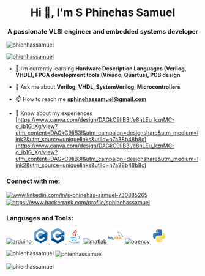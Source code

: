 <h1 align="center">Hi 👋, I'm S Phinehas Samuel</h1>
<h3 align="center">A passionate VLSI engineer and embedded systems developer</h3>

<p align="left"> <img src="https://komarev.com/ghpvc/?username=phienhassamuel&label=Profile%20views&color=0e75b6&style=flat" alt="phienhassamuel" /> </p>

<p align="left"> <a href="https://github.com/ryo-ma/github-profile-trophy"><img src="https://github-profile-trophy.vercel.app/?username=phienhassamuel" alt="phienhassamuel" /></a> </p>

- 🌱 I’m currently learning **Hardware Description Languages (Verilog, VHDL), FPGA development tools (Vivado, Quartus), PCB design**

- 💬 Ask me about **Verilog, VHDL, SystemVerilog, Microcontrollers**

- 📫 How to reach me **sphinehassamuel@gmail.com**

- 📄 Know about my experiences [https://www.canva.com/design/DAGkC9IiB3I/e8nLEu_kznMC-o_ib1G_Xg/view?utm_content=DAGkC9IiB3I&utm_campaign=designshare&utm_medium=link2&utm_source=uniquelinks&utlId=h7a38b48b8c](https://www.canva.com/design/DAGkC9IiB3I/e8nLEu_kznMC-o_ib1G_Xg/view?utm_content=DAGkC9IiB3I&utm_campaign=designshare&utm_medium=link2&utm_source=uniquelinks&utlId=h7a38b48b8c)

<h3 align="left">Connect with me:</h3>
<p align="left">
<a href="https://linkedin.com/in/www.linkedin.com/in/s-phinehas-samuel-730885265" target="blank"><img align="center" src="https://raw.githubusercontent.com/rahuldkjain/github-profile-readme-generator/master/src/images/icons/Social/linked-in-alt.svg" alt="www.linkedin.com/in/s-phinehas-samuel-730885265" height="30" width="40" /></a>
<a href="https://www.hackerrank.com/https://www.hackerrank.com/profile/sphinehassamuel" target="blank"><img align="center" src="https://raw.githubusercontent.com/rahuldkjain/github-profile-readme-generator/master/src/images/icons/Social/hackerrank.svg" alt="https://www.hackerrank.com/profile/sphinehassamuel" height="30" width="40" /></a>
</p>

<h3 align="left">Languages and Tools:</h3>
<p align="left"> <a href="https://www.arduino.cc/" target="_blank" rel="noreferrer"> <img src="https://cdn.worldvectorlogo.com/logos/arduino-1.svg" alt="arduino" width="40" height="40"/> </a> <a href="https://www.cprogramming.com/" target="_blank" rel="noreferrer"> <img src="https://raw.githubusercontent.com/devicons/devicon/master/icons/c/c-original.svg" alt="c" width="40" height="40"/> </a> <a href="https://www.w3schools.com/cpp/" target="_blank" rel="noreferrer"> <img src="https://raw.githubusercontent.com/devicons/devicon/master/icons/cplusplus/cplusplus-original.svg" alt="cplusplus" width="40" height="40"/> </a> <a href="https://www.java.com" target="_blank" rel="noreferrer"> <img src="https://raw.githubusercontent.com/devicons/devicon/master/icons/java/java-original.svg" alt="java" width="40" height="40"/> </a> <a href="https://www.mathworks.com/" target="_blank" rel="noreferrer"> <img src="https://upload.wikimedia.org/wikipedia/commons/2/21/Matlab_Logo.png" alt="matlab" width="40" height="40"/> </a> <a href="https://www.mysql.com/" target="_blank" rel="noreferrer"> <img src="https://raw.githubusercontent.com/devicons/devicon/master/icons/mysql/mysql-original-wordmark.svg" alt="mysql" width="40" height="40"/> </a> <a href="https://opencv.org/" target="_blank" rel="noreferrer"> <img src="https://www.vectorlogo.zone/logos/opencv/opencv-icon.svg" alt="opencv" width="40" height="40"/> </a> <a href="https://www.python.org" target="_blank" rel="noreferrer"> <img src="https://raw.githubusercontent.com/devicons/devicon/master/icons/python/python-original.svg" alt="python" width="40" height="40"/> </a> </p>

<p><img align="left" src="https://github-readme-stats.vercel.app/api/top-langs?username=phienhassamuel&show_icons=true&locale=en&layout=compact" alt="phienhassamuel" /></p>

<p>&nbsp;<img align="center" src="https://github-readme-stats.vercel.app/api?username=phienhassamuel&show_icons=true&locale=en" alt="phienhassamuel" /></p>

<p><img align="center" src="https://github-readme-streak-stats.herokuapp.com/?user=phienhassamuel&" alt="phienhassamuel" /></p>
